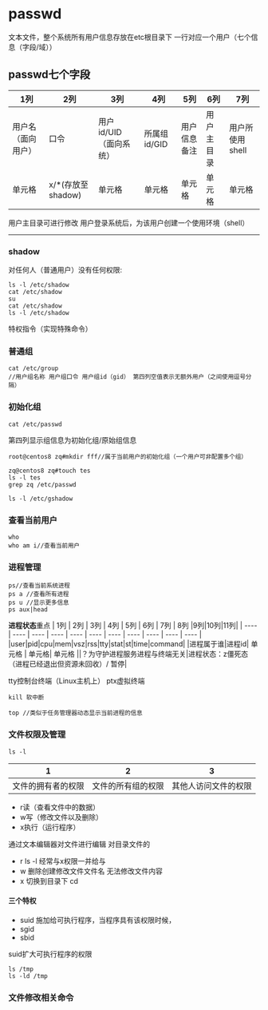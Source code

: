 # passwd
  
文本文件，整个系统所有用户信息存放在etc根目录下
一行对应一个用户（七个信息（字段/域））
## passwd七个字段
  
|  1列   |  2列  |  3列   |  4列   |  5列   |  6列   |  7列   |
|  ----  |  ---- |  ----  |  ---- |  ----  |  ---- |  ----  |
|用户名（面向用户）|口令|用户id/UID（面向系统）|所属组id/GID|用户信息备注|用户主目录|用户所使用shell|
| 单元格  |x/*(存放至shadow)| 单元格  | 单元格| 单元格  | 单元格| 单元格  |
  
用户主目录可进行修改
用户登录系统后，为该用户创建一个使用环境（shell）
  
---
### shadow
  
对任何人（普通用户）没有任何权限:
```linux
ls -l /etc/shadow
cat /etc/shadow
su
cat /etc/shadow
ls -l /etc/shadow
```
特权指令（实现特殊命令）
### 普通组
  
```linux
cat /etc/group
//用户组名称 用户组口令 用户组id（gid） 第四列空值表示无额外用户（之间使用逗号分隔）
```
### 初始化组
  
```linux
cat /etc/passwd
```
第四列显示组信息为初始化组/原始组信息
  
```linux
root@centos8 zq#mkdir fff//属于当前用户的初始化组（一个用户可非配置多个组）
  
zq@centos8 zq#touch tes
ls -l tes
grep zq /etc/passwd
  
ls -l /etc/gshadow
```
  
### 查看当前用户
  
```linux
who
who am i//查看当前用户
```
  
### 进程管理
  
```linux
ps//查看当前系统进程
ps a //查看所有进程
ps u //显示更多信息
ps aux|head
```
**进程状态**重点
|  1列   |  2列  |  3列   |  4列   |  5列   |  6列   |  7列   |  8列   |9列|10列|11列|
|  ----  |  ---- |  ----  |  ---- |  ----  |  ---- |  ----  | ---- |  ----  | ---- |  ----  |
|user|pid|cpu|mem|vsz|rss|tty|stat|st|time|command|
|进程属于谁|进程id| 单元格  | 单元格| 单元格  ||？为守护进程服务进程与终端无关|进程状态：z僵死态（进程已经退出但资源未回收）/ 暂停|
  
tty控制台终端（Linux主机上）
ptx虚拟终端
  
```linux
kill 软中断
```
  
```linux
top //类似于任务管理器动态显示当前进程的信息
```
  
### 文件权限及管理
  
```linux
ls -l
```
|1|2|3|
|---|---|---|
|文件的拥有者的权限|文件的所有组的权限|其他人访问文件的权限|
  
- r读（查看文件中的数据）
- w写（修改文件以及删除）
- x执行（运行程序）
  
通过文本编辑器对文件进行编辑
对目录文件的
- r ls -l 经常与x权限一并给与
- w 删除创建修改文件文件名 无法修改文件内容
- x 切换到目录下 cd
  
#### 三个特权
  
- suid 施加给可执行程序，当程序具有该权限时候，
- sgid
- sbid
  
suid扩大可执行程序的权限
```linux
ls /tmp
ls -ld /tmp
```
  
### 文件修改相关命令
  
  
  
  
  